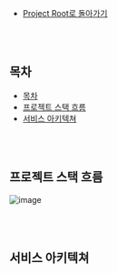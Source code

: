 - [Project Root로 돌아가기](../../README.md)

<br><br>

## 목차
- [목차](#목차)
- [프로젝트 스택 흐름](#프로젝트-스택-흐름)
- [서비스 아키텍쳐](#서비스-아키텍쳐)

<br><br>

## 프로젝트 스택 흐름

![image](https://user-images.githubusercontent.com/45550607/127582443-7dde66d2-53c8-48f2-83a3-3149c79f5506.png)

<br><br>

## 서비스 아키텍쳐